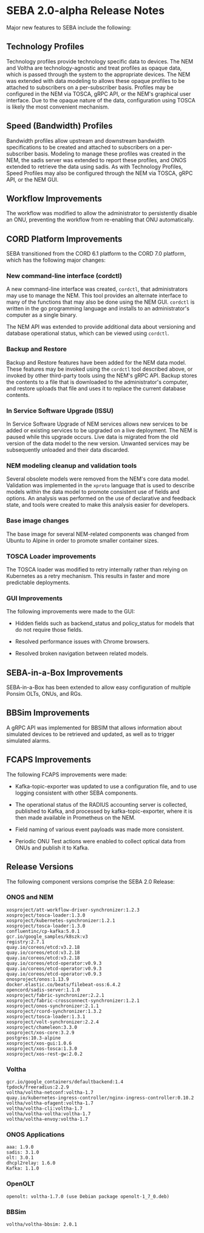 # SEBA 2.0-alpha Release Notes

Major new features to SEBA include the following:

## Technology Profiles

Technology profiles provide technology specific data to devices. The NEM and Voltha are
technology-agnostic and treat profiles as opaque data, which is passed through the system
to the appropriate devices. The NEM was extended with data modeling to allows these
opaque profiles to be attached to subscribers on a per-subscriber basis. Profiles may
be configured in the NEM via TOSCA, gRPC API, or the NEM's graphical user interface. Due
to the opaque nature of the data, configuration using TOSCA is likely the most
convenient mechanism.

## Speed (Bandwidth) Profiles

Bandwidth profiles allow upstream and downstream bandwidth specifications to be
created and attached to subscribers on a per-subscriber basis. Modeling to manage these
profiles was created in the NEM, the sadis server was extended to report these
profiles, and ONOS extended to retrieve the data using sadis. As with Technology
Profiles, Speed Profiles may also be configured through the NEM via TOSCA,
gRPC API, or the NEM GUI.

## Workflow Improvements

The workflow was modified to allow the administrator to persistently disable an ONU,
preventing the workflow from re-enabling that ONU automatically.

## CORD Platform Improvements

SEBA transitioned from the CORD 6.1 platform to the CORD 7.0 platform, which has
the following major changes:

### New command-line interface (cordctl)

A new command-line interface was created, `cordctl`, that administrators may use to manage
the NEM. This tool provides an alternate interface to many of the functions that
may also be done using the NEM GUI. `cordctl` is written in the go programming language
and installs to an administrator's computer as a single binary.

The NEM API was extended to provide additional data about versioning and database
operational status, which can be viewed using `cordctl`.

### Backup and Restore

Backup and Restore features have been added for the NEM data model. These features
may be invoked using the `cordctl` tool described above, or invoked by other third-party
tools using the NEM's gRPC API. Backup stores the contents to a file that is downloaded
to the administrator's computer, and restore uploads that file and uses it to replace the
current database contents.

### In Service Software Upgrade (ISSU)

In Service Software Upgrade of NEM services allows new services to be added or
existing services to be upgraded on a live deployment. The NEM is paused while this
upgrade occurs. Live data is migrated from the old version of the data model to the
new version. Unwanted services may be subsequently unloaded and their data discarded.

### NEM modeling cleanup and validation tools

Several obsolete models were removed from the NEM's core data model. Validation was
implemented in the `xproto` language that is used to describe models within the data
model to promote consistent use of fields and options. An analysis was performed on
the use of declarative and feedback state, and tools were created to make this
analysis easier for developers.

### Base image changes

The base image for several NEM-related components was changed from Ubuntu to
Alpine in order to promote smaller container sizes.

### TOSCA Loader improvements

The TOSCA loader was modified to retry internally rather than relying on
Kubernetes as a retry mechanism. This results in faster and more predictable
deployments.

### GUI Improvements

The following improvements were made to the GUI:

* Hidden fields such as backend_status and policy_status for
  models that do not require those fields.

* Resolved performance issues with Chrome browsers.

* Resolved broken navigation between related models.

## SEBA-in-a-Box Improvements

SEBA-in-a-Box has been extended to allow easy configuration of multiple Ponsim
OLTs, ONUs, and RGs.

## BBSim Improvements

A gRPC API was implemented for BBSIM that allows information about simulated devices
to be retrieved and updated, as well as to trigger simulated alarms.

## FCAPS Improvements

The following FCAPS improvements were made:

* Kafka-topic-exporter was updated to use a configuration file, and to use logging
  consistent with other SEBA components.

* The operational status of the RADIUS accounting server is collected, published to
  Kafka, and processed by kafka-topic-exporter, where it is then made available in
  Prometheus on the NEM.

* Field naming of various event payloads was made more consistent.

* Periodic ONU Test actions were enabled to collect optical data from ONUs and publish
  it to Kafka.

## Release Versions

The following component versions comprise the SEBA 2.0 Release:

### ONOS and NEM

```text
xosproject/att-workflow-driver-synchronizer:1.2.3
xosproject/tosca-loader:1.3.0
xosproject/kubernetes-synchronizer:1.2.1
xosproject/tosca-loader:1.3.0
confluentinc/cp-kafka:5.0.1
gcr.io/google_samples/k8szk:v3
registry:2.7.1
quay.io/coreos/etcd:v3.2.18
quay.io/coreos/etcd:v3.2.18
quay.io/coreos/etcd:v3.2.18
quay.io/coreos/etcd-operator:v0.9.3
quay.io/coreos/etcd-operator:v0.9.3
quay.io/coreos/etcd-operator:v0.9.3
onosproject/onos:1.13.9
docker.elastic.co/beats/filebeat-oss:6.4.2
opencord/sadis-server:1.1.0
xosproject/fabric-synchronizer:2.2.1
xosproject/fabric-crossconnect-synchronizer:1.2.1
xosproject/onos-synchronizer:2.1.1
xosproject/rcord-synchronizer:1.3.2
xosproject/tosca-loader:1.3.1
xosproject/volt-synchronizer:2.2.4
xosproject/chameleon:3.3.0
xosproject/xos-core:3.2.9
postgres:10.3-alpine
xosproject/xos-gui:1.0.6
xosproject/xos-tosca:1.3.0
xosproject/xos-rest-gw:2.0.2
```

### Voltha

```text
gcr.io/google_containers/defaultbackend:1.4
tpdock/freeradius:2.2.9
voltha/voltha-netconf:voltha-1.7
quay.io/kubernetes-ingress-controller/nginx-ingress-controller:0.10.2
voltha/voltha-ofagent:voltha-1.7
voltha/voltha-cli:voltha-1.7
voltha/voltha-voltha:voltha-1.7
voltha/voltha-envoy:voltha-1.7
```

### ONOS Applications

```text
aaa: 1.9.0
sadis: 3.1.0
olt: 3.0.1
dhcpl2relay: 1.6.0
Kafka: 1.1.0
```

### OpenOLT

```text
openolt: voltha-1.7.0 (use Debian package openolt-1_7_0.deb)
```

### BBSim

```text
voltha/voltha-bbsim: 2.0.1
```